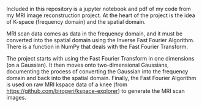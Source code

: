 Included in this repository is a jupyter notebook and pdf of my code from my MRI image reconstruction project. 
At the heart of the project is the idea of K-space (frequency domain) and the spatial domain.

MRI scan data comes as data in the frequency domain, and it must be converted into the spatial domain using the Inverse Fast Fourier Algorithm.
There is a function in NumPy that deals with the Fast Fourier Transform.

The project starts with using the Fast Fourier Transform in one dimensions (on a Gaussian).
It then moves onto two-dimensional Gaussians, documenting the process of converting the Gaussian into the frequency domain and back into the spatial domain.
Finally, the Fast Fourier Algorithm is used on raw MRI kspace data of a knee (from https://github.com/birogeri/kspace-explorer) to generate the MRI scan images.
